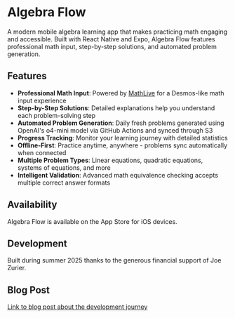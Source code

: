 # Algebra Flow

A modern mobile algebra learning app that makes practicing math engaging and accessible. Built with React Native and Expo, Algebra Flow features professional math input, step-by-step solutions, and automated problem generation.

## Features

- **Professional Math Input**: Powered by [MathLive](https://github.com/arnog/mathlive) for a Desmos-like math input experience
- **Step-by-Step Solutions**: Detailed explanations help you understand each problem-solving step
- **Automated Problem Generation**: Daily fresh problems generated using OpenAI's o4-mini model via GitHub Actions and synced through S3
- **Progress Tracking**: Monitor your learning journey with detailed statistics
- **Offline-First**: Practice anytime, anywhere - problems sync automatically when connected
- **Multiple Problem Types**: Linear equations, quadratic equations, systems of equations, and more
- **Intelligent Validation**: Advanced math equivalence checking accepts multiple correct answer formats

## Availability

Algebra Flow is available on the App Store for iOS devices.

## Development

Built during summer 2025 thanks to the generous financial support of Joe Zurier.

## Blog Post

[Link to blog post about the development journey](https://www.notion.so/Algebra-Flow-Development-Report-252239b8222a80d7bae3cc1f9cdd226a?source=copy_link)
